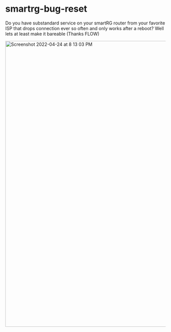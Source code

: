 # smartrg-bug-reset
Do you have substandard service on your smartRG router from your favorite ISP that drops connection ever so often and only works after a reboot? Well lets at least make it bareable (Thanks FLOW)

<img width="898" alt="Screenshot 2022-04-24 at 8 13 03 PM" src="https://user-images.githubusercontent.com/9205071/165005666-1601b3ec-b1ef-40e3-9a9d-07db445864ea.png">
